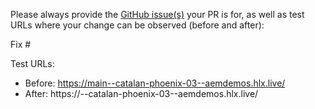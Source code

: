 Please always provide the [GitHub issue(s)](../issues) your PR is for, as well as test URLs where your change can be observed (before and after):

Fix #<gh-issue-id>

Test URLs:
- Before: https://main--catalan-phoenix-03--aemdemos.hlx.live/
- After: https://<branch>--catalan-phoenix-03--aemdemos.hlx.live/
